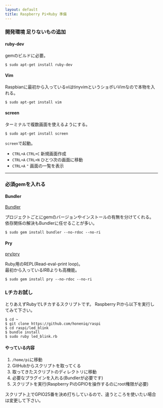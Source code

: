 ```yaml
---
layout: default  
title: Raspberry Pi+Ruby 準備
---
```


### 開発環境 足りないもの追加

#### ruby-dev

gemのビルドに必要。

```
$ sudo apt-get install ruby-dev
```

#### Vim

Raspbianに最初から入っているviはtinyvimというショボいVimなので本物を入れる。

```
$ sudo apt-get install vim
```


#### screen

ターミナルで複数画面を使えるようにする。

```
$ sudo apt-get install screen
```

``screen``で起動。

* ``CTRL+A`` ``CTRL+C`` 新規画面作成
* ``CTRL+A`` ``CTRL+N`` ひとつ次の画面に移動
* ``CTRL+A`` ``"`` 画面の一覧を表示

---

### 必須gemを入れる

#### Bundler

[Bundler](http://bundler.io/)

プロジェクトごとにgemのバージョンやインストールの有無を分けてくれる。  
依存関係の解決もBundlerに任せることが多い。

```
$ sudo gem install bundler --no-rdoc --no-ri
```


#### Pry

[pry/pry](https://github.com/pry/pry)

Ruby用のREPL(Read-eval-print loop)。  
最初から入っているIRBよりも高機能。

```
$ sudo gem install pry --no-rdoc --no-ri
```

### Lチカお試し

とりあえずRubyでLチカするスクリプトです。 
Raspberry Piから以下を実行してみて下さい。

~~~
$ cd ~ 
$ git clone https://github.com/honeniq/raspi 
$ cd raspi/led_blink 
$ bundle install 
$ sudo ruby led_blink.rb 
~~~

#### やっている内容

1. ``/home/pi``に移動
2. GitHubからスクリプトを取ってくる
3. 取ってきたスクリプトのディレクトリに移動
4. 必要なプラグインを入れる(Bundlerが必要です)
5. スクリプトを実行(Raspberry PiのGPIOを操作するのにroot権限が必要)

スクリプト上でGPIO25番を決め打ちしているので、違うところを使いたい場合は変更して下さい。
